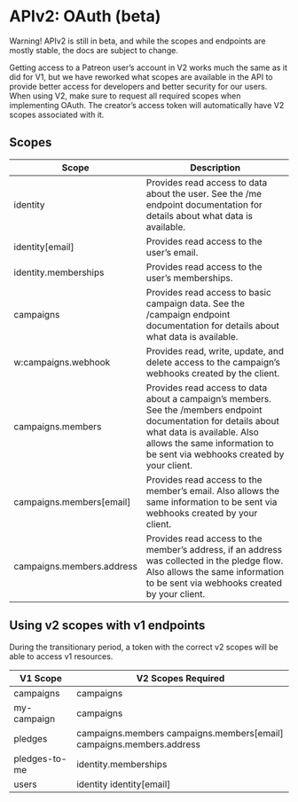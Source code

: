 # APIv2: OAuth (beta)

<aside class="warning">
Warning! APIv2 is still in beta, and while the scopes and endpoints are mostly stable, the docs are subject to change.
</aside>

Getting access to a Patreon user’s account in V2 works much the same as it did for V1, but we have reworked what scopes are available in the API to provide better access for developers and better security for our users. When using V2, make sure to request all required scopes when implementing OAuth. The creator’s access token will automatically have V2 scopes associated with it.

## Scopes

Scope | Description
----- | -----------
identity | Provides read access to data about the user. See the /me endpoint documentation for details about what data is available.
identity[email] | Provides read access to the user’s email.
identity.memberships | Provides read access to the user’s memberships.
campaigns | Provides read access to basic campaign data. See the /campaign endpoint documentation for details about what data is available.
w:campaigns.webhook | Provides read, write, update, and delete access to the campaign’s webhooks created by the client.
campaigns.members | Provides read access to data about a campaign’s members. See the /members endpoint documentation for details about what data is available. Also allows the same information to be sent via webhooks created by your client.
campaigns.members[email] | Provides read access to the member’s email. Also allows the same information to be sent via webhooks created by your client.
campaigns.members.address | Provides read access to the member’s address, if an address was collected in the pledge flow. Also allows the same information to be sent via webhooks created by your client.

## Using v2 scopes with v1 endpoints

During the transitionary period, a token with the correct v2 scopes will be able to access v1 resources.

V1 Scope | V2 Scopes Required
-------- | ------------------
campaigns | campaigns
my-campaign | campaigns
pledges | campaigns.members campaigns.members[email] campaigns.members.address
pledges-to-me | identity.memberships
users | identity identity[email]